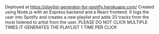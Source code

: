Deployed at https://playlist-generator-for-spotify.herokuapp.com/
Created using Node.js with an Express backend and a React frontend.
It logs the user into Spotify and creates a new playlist and adds 20 tracks from the most listened to artist from the user.
PLEASE DO NOT CLICK MULTIPLE TIMES IT GENERATES THE PLAYLIST 1 TIME PER CLICK
